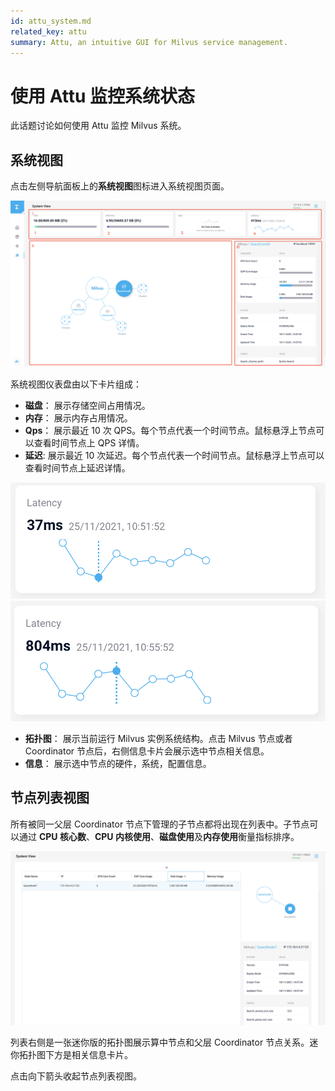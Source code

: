 ```yaml
---
id: attu_system.md
related_key: attu
summary: Attu, an intuitive GUI for Milvus service management.
---
```


# 使用 Attu 监控系统状态

此话题讨论如何使用 Attu 监控 Milvus 系统。

## 系统视图

点击左侧导航面板上的**系统视图**图标进入系统视图页面。

![系统视图](../../../../assets/attu/insight_system1.png "系统视图图标")

系统视图仪表盘由以下卡片组成：

- **磁盘**： 展示存储空间占用情况。
- **内存**： 展示内存占用情况。
- **Qps**： 展示最近 10 次 QPS。每个节点代表一个时间节点。鼠标悬浮上节点可以查看时间节点上 QPS 详情。
- **延迟**: 展示最近 10 次延迟。每个节点代表一个时间节点。鼠标悬浮上节点可以查看时间节点上延迟详情。

![系统视图](../../../../assets/attu/insight_system2.png "25/11/2021, 10:51:52时延迟。")
![系统视图](../../../../assets/attu/insight_system3.png "25/11/2021, 10:55:52时延迟。")

- **拓扑图**： 展示当前运行 Milvus 实例系统结构。点击 Milvus 节点或者 Coordinator 节点后，右侧信息卡片会展示选中节点相关信息。
- **信息**： 展示选中节点的硬件，系统，配置信息。

## 节点列表视图

所有被同一父层 Coordinator 节点下管理的子节点都将出现在列表中。子节点可以通过 **CPU 核心数**、**CPU 内核使用**、**磁盘使用**及**内存使用**衡量指标排序。

![节点列表视图](../../../../assets/attu/insight_system4.png "拓扑图。")

列表右侧是一张迷你版的拓扑图展示算中节点和父层 Coordinator 节点关系。迷你拓扑图下方是相关信息卡片。

点击向下箭头收起节点列表视图。

